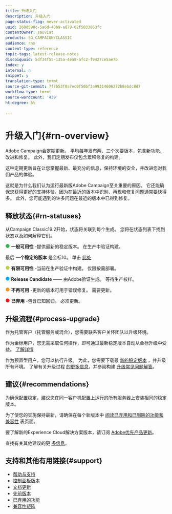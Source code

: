 ```yaml
---
title: 升级入门
description: 升级入门
page-status-flag: never-activated
uuid: 269d590c-5a6d-40b9-a879-02f5033863fc
contentOwner: sauviat
products: SG_CAMPAIGN/CLASSIC
audience: rns
content-type: reference
topic-tags: latest-release-notes
discoiquuid: 5df34f55-135a-4ea8-afc2-f9427ce5ae7b
index: y
internal: n
snippet: y
translation-type: tm+mt
source-git-commit: 7f7b53f0a7ec0f50bf3a99314606272b8ebdc8d7
workflow-type: tm+mt
source-wordcount: '439'
ht-degree: 6%

---
```



# 升级入门{#rn-overview}

Adobe Campaign会定期更新。 平均每年发布两、三个次要版本，包含新功能、改进和修复。 此外，我们定期发布仅包含累积修复的构建。

这种定期更新旨在让您掌握最新、最充分的信息，保持环境的安全，并改进您对我们产品的体验。

这就是为什么我们认为运行最新版Adobe Campaign至关重要的原因。 它还能确保您获得更好的支持体验，因为在最近的版本中识别、再现和修复问题通常要快得多。 此外，您可能遇到的许多问题在最近的版本中已得到修复。

## 释放状态{#rn-statuses}

从Campaign Classic19.2开始，状态将关联到每个生成。 您将在状态列表下找到状态以及如何解释它们。

![](assets/do-not-localize/green3.png) **一般可用性** -提供最新的稳定版本。 在生产中验证构建。

最后 **一个稳定的版本** 是金标10。 单击 [此处](../../rn/using/gold-standard.md#gs-10)

![](assets/do-not-localize/limited3.png) **有限可用性** -当前在生产验证中构建。 仅限按需部署。

![](assets/do-not-localize/blue3.png) **Release Candidate** —— 由Adobe验证生成。 等待生产校样。

![](assets/do-not-localize/orange3.png) **不再可用** -更新的版本可用于错误修复。 需要更新。

![](assets/do-not-localize/red3.png) **已弃用** -包含已知回归。 必须更新。

## 升级流程{#process-upgrade}

作为托管客户（托管服务或混合），您需要联系客户关怀团队以升级环境。

作为金标用户，您无需采取任何操作，即可通过最新稳定版本自动从金标升级中受益。 [了解详情](https://helpx.adobe.com/campaign/kb/gold-standard.html#gs-10)

作为预置型用户，您可以执行升级。 为此，您需要下载最 [新的稳定版本](https://experience.adobe.com/#/downloads/content/software-distribution/en/campaign.html) ，并升级所有环境。 了解有关升级过程 [的更多信息](https://helpx.adobe.com/cn/campaign/kb/acc-build-upgrade.html)，并参阅构建 [升级常见问题解答](https://helpx.adobe.com/cn/campaign/kb/build-upgrade-faq.html)。

## 建议{#recommendations}

为确保配置稳定，建议您在同一客户机配置上运行的所有服务器上安装相同的稳定版本。

为了使您的实施保持最新，请确保在每个新版本中 [阅读已弃用和已删除的功能](../../rn/using/deprecated-features.md)[和兼容性](../../rn/using/compatibility-matrix.md) 表页面。

要了解新的Experience Cloud解决方案版本，请订阅 [Adobe优先产品更新](https://www.adobe.com/subscription/priority-product-update.html)。

查找有关其他建议的更 [多信息](https://helpx.adobe.com/campaign/kb/acc-build-upgrade.html#Recommendations)。

## 支持和其他有用链接{#support}

* [帮助与支持](https://helpx.adobe.com/campaign/kb/ac-support.html#acc-support)
* [控制面板版本](https://docs.adobe.com/content/help/zh-Hans/control-panel/using/release-notes.html)
* [文档更新](../../rn/using/documentation-updates.md)
* [先前版本](../../rn/using/release--20-1.md)
* [已弃用的功能](../../rn/using/deprecated-features.md)
* [兼容性矩阵](../../rn/using/compatibility-matrix.md)

